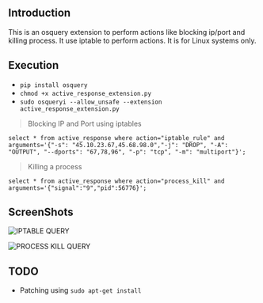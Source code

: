## Introduction

This is an osquery extension to perform actions like blocking ip/port and killing process.
It use iptable to perform actions. It is for Linux systems only. 


## Execution

* `pip install osquery`
* `chmod +x active_response_extension.py`
* `sudo osqueryi --allow_unsafe --extension active_response_extension.py`

> Blocking IP and Port using iptables

    select * from active_response where action="iptable_rule" and arguments='{"-s": "45.10.23.67,45.68.98.0","-j": "DROP", "-A": "OUTPUT", "--dports": "67,78,96", "-p": "tcp", "-m": "multiport"}';

> Killing a process

    select * from active_response where action="process_kill" and arguments='{"signal":"9","pid":56776}';
    
## ScreenShots

![IPTABLE QUERY](lhttps://imgur.com/TkZhQup)

![PROCESS KILL QUERY](https://imgur.com/KLbaJhu)


## TODO

* Patching using `sudo apt-get install`
